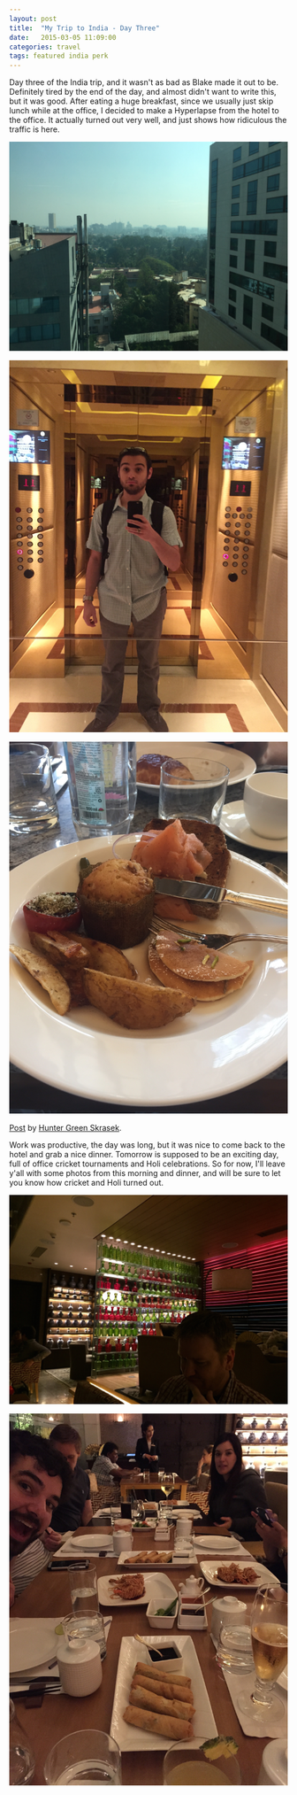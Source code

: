 ```yaml
---
layout: post
title:  "My Trip to India - Day Three"
date:   2015-03-05 11:09:00
categories: travel
tags: featured india perk
---
```

Day three of the India trip, and it wasn't as bad as Blake made it out to be. Definitely tired by the end of the day, and almost didn't want to write this, but it was good. After eating a huge breakfast, since we usually just skip lunch while at the office, I decided to make a Hyperlapse from the hotel to the office. It actually turned out very well, and just shows how ridiculous the traffic is here.

![Morning in India, from the hotel](/assets/article_images/2015-03-05-my-trip-to-india-day-three/morning_from_hotel.jpg)

![Dressed nice and still trying to wake up](/assets/article_images/2015-03-05-my-trip-to-india-day-three/morning_elevator.jpg)

![A huge breakfast... for me anyway](/assets/article_images/2015-03-05-my-trip-to-india-day-three/big_breakfast.jpg)

<div id="fb-root"></div><script>(function(d, s, id) {  var js, fjs = d.getElementsByTagName(s)[0];  if (d.getElementById(id)) return;  js = d.createElement(s); js.id = id;  js.src = "//connect.facebook.net/en_US/all.js#xfbml=1";  fjs.parentNode.insertBefore(js, fjs);}(document, 'script', 'facebook-jssdk'));</script><div class="fb-post" data-href="https://www.facebook.com/video.php?v=10152607428811441" data-width="466"><div class="fb-xfbml-parse-ignore"><a href="https://www.facebook.com/video.php?v=10152607428811441">Post</a> by <a href="https://www.facebook.com/Hskrasek">Hunter Green Skrasek</a>.</div></div>

Work was productive, the day was long, but it was nice to come back to the hotel and grab a nice dinner. Tomorrow is supposed to be an exciting day, full of office cricket tournaments and Holi celebrations. So for now, I'll leave y'all with some photos from this morning and dinner, and will be sure to let you know how cricket and Holi turned out.

![Very fancy Chinese restaurant](/assets/article_images/2015-03-05-my-trip-to-india-day-three/dinner_decorations.jpg)

![Dinner with most the team... and Berman photo bombing](/assets/article_images/2015-03-05-my-trip-to-india-day-three/dinner_berman_bomb.jpg)